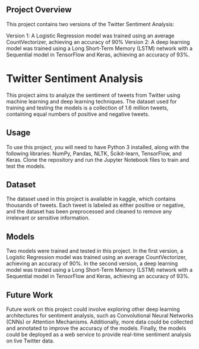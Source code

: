 ## Project Overview

This project contains two versions of the Twitter Sentiment Analysis:

Version 1: A Logistic Regression model was trained using an average CountVectorizer, achieving an accuracy of 90%
Version 2: A deep learning model was trained using a Long Short-Term Memory (LSTM) network with a Sequential model in TensorFlow and Keras, achieving an accuracy of 93%.

# Twitter Sentiment Analysis

This project aims to analyze the sentiment of tweets from Twitter using machine learning and deep learning techniques. The dataset used for training and testing the models is a collection of 1.6 million tweets, containing equal numbers of positive and negative tweets.

## Usage

To use this project, you will need to have Python 3 installed, along with the following libraries: NumPy, Pandas, NLTK, Scikit-learn, TensorFlow, and Keras. Clone the repository and run the Jupyter Notebook files to train and test the models.

## Dataset

The dataset used in this project is available in kaggle, which contains thousands of tweets. Each tweet is labeled as either positive or negative, and the dataset has been preprocessed and cleaned to remove any irrelevant or sensitive information.

## Models

Two models were trained and tested in this project. In the first version, a Logistic Regression model was trained using an average CountVectorizer, achieving an accuracy of 90%. In the second version, a deep learning model was trained using a Long Short-Term Memory (LSTM) network with a Sequential model in TensorFlow and Keras, achieving an accuracy of 93%.

## Future Work

Future work on this project could involve exploring other deep learning architectures for sentiment analysis, such as Convolutional Neural Networks (CNNs) or Attention Mechanisms. Additionally, more data could be collected and annotated to improve the accuracy of the models. Finally, the models could be deployed as a web service to provide real-time sentiment analysis on live Twitter data.
